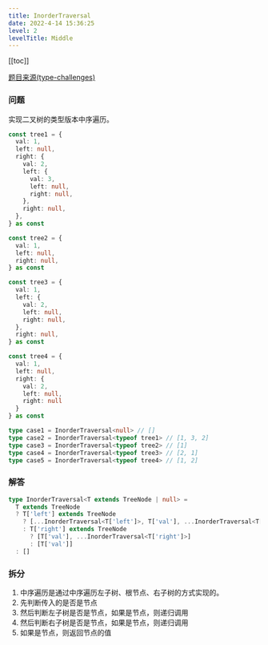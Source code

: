 ```yaml
---
title: InorderTraversal
date: 2022-4-14 15:36:25
level: 2
levelTitle: Middle
---
```


[[toc]]

[题目来源(type-challenges)](https://github.com/type-challenges/type-challenges/blob/main/questions/03376-medium-inordertraversal/README.md)

### 问题

实现二叉树的类型版本中序遍历。

```typescript
const tree1 = {
  val: 1,
  left: null,
  right: {
    val: 2,
    left: {
      val: 3,
      left: null,
      right: null,
    },
    right: null,
  },
} as const

const tree2 = {
  val: 1,
  left: null,
  right: null,
} as const

const tree3 = {
  val: 1,
  left: {
    val: 2,
    left: null,
    right: null,
  },
  right: null,
} as const

const tree4 = {
  val: 1,
  left: null,
  right: {
    val: 2,
    left: null,
    right: null
  }
} as const

type case1 = InorderTraversal<null> // []
type case2 = InorderTraversal<typeof tree1> // [1, 3, 2]
type case3 = InorderTraversal<typeof tree2> // [1]
type case4 = InorderTraversal<typeof tree3> // [2, 1]
type case5 = InorderTraversal<typeof tree4> // [1, 2]
```

### 解答

```typescript
type InorderTraversal<T extends TreeNode | null> =
  T extends TreeNode
  ? T['left'] extends TreeNode
    ? [...InorderTraversal<T['left']>, T['val'], ...InorderTraversal<T['right']> ]
    : T['right'] extends TreeNode
      ? [T['val'], ...InorderTraversal<T['right']>]
      : [T['val']]
  : [] 
```

### 拆分
1. 中序遍历是通过中序遍历左子树、根节点、右子树的方式实现的。
2. 先判断传入的是否是节点
3. 然后判断左子树是否是节点，如果是节点，则递归调用
4. 然后判断右子树是否是节点，如果是节点，则递归调用
5. 如果是节点，则返回节点的值
